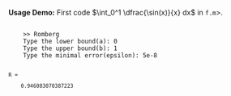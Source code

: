 **Usage Demo:**
First code $\int_0^1 \dfrac{\sin(x)}{x} dx$ in <code>f.m</code>>.

<code>
    >> Romberg
    Type the lower bound(a): 0
    Type the upper bound(b): 1
    Type the minimal error(epsilon): 5e-8

    R = 

        0.946083070387223
</code>